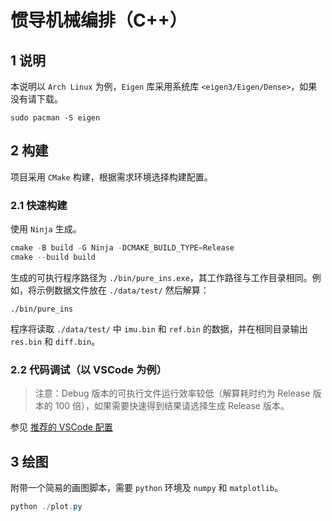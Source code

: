 # 惯导机械编排（C++）
## 1 说明
本说明以 `Arch Linux` 为例，`Eigen` 库采用系统库 `<eigen3/Eigen/Dense>`，如果没有请下载。
```Shell
sudo pacman -S eigen
```
## 2 构建
项目采用 `CMake` 构建，根据需求环境选择构建配置。
### 2.1 快速构建
使用 `Ninja` 生成。
```PowerShell
cmake -B build -G Ninja -DCMAKE_BUILD_TYPE=Release
cmake --build build
```
生成的可执行程序路径为 `./bin/pure_ins.exe`，其工作路径与工作目录相同。例如，将示例数据文件放在 `./data/test/` 然后解算：
```Shell
./bin/pure_ins
```
程序将读取 `./data/test/` 中 `imu.bin` 和 `ref.bin` 的数据，并在相同目录输出 `res.bin` 和 `diff.bin`。
### 2.2 代码调试（以 VSCode 为例）
> 注意：Debug 版本的可执行文件运行效率较低（解算耗时约为 Release 版本的 100 倍），如果需要快速得到结果请选择生成 Release 版本。

参见 [推荐的 VSCode 配置](https://github.com/ChuJiani/dev-config/blob/main/code/cpp.md)
 
## 3 绘图
附带一个简易的画图脚本，需要 `python` 环境及 `numpy` 和 `matplotlib`。
```PowerShell
python ./plot.py
```